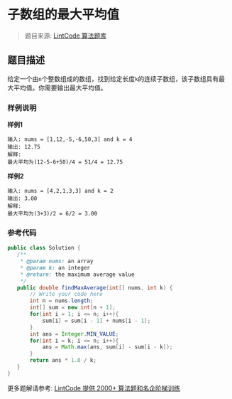 # 子数组的最大平均值
 > 题目来源: [LintCode 算法题库](https://www.lintcode.com/problem/maximum-average-subarray/?utm_source=sc-github-wzz)
 ## 题目描述
 给定一个由`n`个整数组成的数组，找到给定长度`k`的连续子数组，该子数组具有最大平均值。你需要输出最大平均值。
 ### 样例说明
 **样例1**

```
输入: nums = [1,12,-5,-6,50,3] and k = 4
输出: 12.75
解释:
最大平均为(12-5-6+50)/4 = 51/4 = 12.75
```



**样例2**

```
输入: nums = [4,2,1,3,3] and k = 2
输出: 3.00
解释:
最大平均为(3+3)/2 = 6/2 = 3.00
```
 ### 参考代码
 ```java
public class Solution {
    /**
     * @param nums: an array
     * @param k: an integer
     * @return: the maximum average value
     */
    public double findMaxAverage(int[] nums, int k) {
        // Write your code here
        int n = nums.length;
        int[] sum = new int[n + 1];
        for(int i = 1; i <= n; i++){
            sum[i] = sum[i - 1] + nums[i - 1];
        }
        int ans = Integer.MIN_VALUE;
        for(int i = k; i <= n; i++){
            ans = Math.max(ans, sum[i] - sum[i - k]);
        }
        return ans * 1.0 / k;
    }
}
```
 更多题解请参考: [LintCode 提供 2000+ 算法题和名企阶梯训练](https://www.lintcode.com/problem/?utm_source=sc-github-wzz)